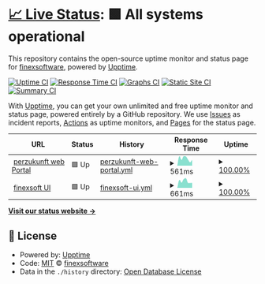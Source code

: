 # [📈 Live Status](https://finexsoftware.github.io/uptime): <!--live status--> **🟩 All systems operational**

This repository contains the open-source uptime monitor and status page for [finexsoftware](https://finexsoftware.github.io/uptime), powered by [Upptime](https://github.com/upptime/upptime).

[![Uptime CI](https://github.com/finexsoftware/uptime/workflows/Uptime%20CI/badge.svg)](https://github.com/finexsoftware/uptime/actions?query=workflow%3A%22Uptime+CI%22)
[![Response Time CI](https://github.com/finexsoftware/uptime/workflows/Response%20Time%20CI/badge.svg)](https://github.com/finexsoftware/uptime/actions?query=workflow%3A%22Response+Time+CI%22)
[![Graphs CI](https://github.com/finexsoftware/uptime/workflows/Graphs%20CI/badge.svg)](https://github.com/finexsoftware/uptime/actions?query=workflow%3A%22Graphs+CI%22)
[![Static Site CI](https://github.com/finexsoftware/uptime/workflows/Static%20Site%20CI/badge.svg)](https://github.com/finexsoftware/uptime/actions?query=workflow%3A%22Static+Site+CI%22)
[![Summary CI](https://github.com/finexsoftware/uptime/workflows/Summary%20CI/badge.svg)](https://github.com/finexsoftware/uptime/actions?query=workflow%3A%22Summary+CI%22)

With [Upptime](https://upptime.js.org), you can get your own unlimited and free uptime monitor and status page, powered entirely by a GitHub repository. We use [Issues](https://github.com/finexsoftware/uptime/issues) as incident reports, [Actions](https://github.com/finexsoftware/uptime/actions) as uptime monitors, and [Pages](https://finexsoftware.github.io/uptime) for the status page.

<!--start: status pages-->
<!-- This summary is generated by Upptime (https://github.com/upptime/upptime) -->
<!-- Do not edit this manually, your changes will be overwritten -->
<!-- prettier-ignore -->
| URL | Status | History | Response Time | Uptime |
| --- | ------ | ------- | ------------- | ------ |
| <img alt="" src="https://icons.duckduckgo.com/ip3/www.perzukunft.de.ico" height="13"> [perzukunft web Portal](https://www.perzukunft.de/) | 🟩 Up | [perzukunft-web-portal.yml](https://github.com/finexsoftware/uptime/commits/HEAD/history/perzukunft-web-portal.yml) | <details><summary><img alt="Response time graph" src="./graphs/perzukunft-web-portal/response-time-week.png" height="20"> 561ms</summary><br><a href="https://finexsoftware.github.io/uptime/history/perzukunft-web-portal"><img alt="Response time 612" src="https://img.shields.io/endpoint?url=https%3A%2F%2Fraw.githubusercontent.com%2Ffinexsoftware%2Fuptime%2FHEAD%2Fapi%2Fperzukunft-web-portal%2Fresponse-time.json"></a><br><a href="https://finexsoftware.github.io/uptime/history/perzukunft-web-portal"><img alt="24-hour response time 459" src="https://img.shields.io/endpoint?url=https%3A%2F%2Fraw.githubusercontent.com%2Ffinexsoftware%2Fuptime%2FHEAD%2Fapi%2Fperzukunft-web-portal%2Fresponse-time-day.json"></a><br><a href="https://finexsoftware.github.io/uptime/history/perzukunft-web-portal"><img alt="7-day response time 561" src="https://img.shields.io/endpoint?url=https%3A%2F%2Fraw.githubusercontent.com%2Ffinexsoftware%2Fuptime%2FHEAD%2Fapi%2Fperzukunft-web-portal%2Fresponse-time-week.json"></a><br><a href="https://finexsoftware.github.io/uptime/history/perzukunft-web-portal"><img alt="30-day response time 552" src="https://img.shields.io/endpoint?url=https%3A%2F%2Fraw.githubusercontent.com%2Ffinexsoftware%2Fuptime%2FHEAD%2Fapi%2Fperzukunft-web-portal%2Fresponse-time-month.json"></a><br><a href="https://finexsoftware.github.io/uptime/history/perzukunft-web-portal"><img alt="1-year response time 612" src="https://img.shields.io/endpoint?url=https%3A%2F%2Fraw.githubusercontent.com%2Ffinexsoftware%2Fuptime%2FHEAD%2Fapi%2Fperzukunft-web-portal%2Fresponse-time-year.json"></a></details> | <details><summary><a href="https://finexsoftware.github.io/uptime/history/perzukunft-web-portal">100.00%</a></summary><a href="https://finexsoftware.github.io/uptime/history/perzukunft-web-portal"><img alt="All-time uptime 99.76%" src="https://img.shields.io/endpoint?url=https%3A%2F%2Fraw.githubusercontent.com%2Ffinexsoftware%2Fuptime%2FHEAD%2Fapi%2Fperzukunft-web-portal%2Fuptime.json"></a><br><a href="https://finexsoftware.github.io/uptime/history/perzukunft-web-portal"><img alt="24-hour uptime 100.00%" src="https://img.shields.io/endpoint?url=https%3A%2F%2Fraw.githubusercontent.com%2Ffinexsoftware%2Fuptime%2FHEAD%2Fapi%2Fperzukunft-web-portal%2Fuptime-day.json"></a><br><a href="https://finexsoftware.github.io/uptime/history/perzukunft-web-portal"><img alt="7-day uptime 100.00%" src="https://img.shields.io/endpoint?url=https%3A%2F%2Fraw.githubusercontent.com%2Ffinexsoftware%2Fuptime%2FHEAD%2Fapi%2Fperzukunft-web-portal%2Fuptime-week.json"></a><br><a href="https://finexsoftware.github.io/uptime/history/perzukunft-web-portal"><img alt="30-day uptime 100.00%" src="https://img.shields.io/endpoint?url=https%3A%2F%2Fraw.githubusercontent.com%2Ffinexsoftware%2Fuptime%2FHEAD%2Fapi%2Fperzukunft-web-portal%2Fuptime-month.json"></a><br><a href="https://finexsoftware.github.io/uptime/history/perzukunft-web-portal"><img alt="1-year uptime 99.76%" src="https://img.shields.io/endpoint?url=https%3A%2F%2Fraw.githubusercontent.com%2Ffinexsoftware%2Fuptime%2FHEAD%2Fapi%2Fperzukunft-web-portal%2Fuptime-year.json"></a></details>
| <img alt="" src="https://icons.duckduckgo.com/ip3/finexsoft.com.ico" height="13"> [finexsoft UI](https://finexsoft.com/) | 🟩 Up | [finexsoft-ui.yml](https://github.com/finexsoftware/uptime/commits/HEAD/history/finexsoft-ui.yml) | <details><summary><img alt="Response time graph" src="./graphs/finexsoft-ui/response-time-week.png" height="20"> 661ms</summary><br><a href="https://finexsoftware.github.io/uptime/history/finexsoft-ui"><img alt="Response time 691" src="https://img.shields.io/endpoint?url=https%3A%2F%2Fraw.githubusercontent.com%2Ffinexsoftware%2Fuptime%2FHEAD%2Fapi%2Ffinexsoft-ui%2Fresponse-time.json"></a><br><a href="https://finexsoftware.github.io/uptime/history/finexsoft-ui"><img alt="24-hour response time 497" src="https://img.shields.io/endpoint?url=https%3A%2F%2Fraw.githubusercontent.com%2Ffinexsoftware%2Fuptime%2FHEAD%2Fapi%2Ffinexsoft-ui%2Fresponse-time-day.json"></a><br><a href="https://finexsoftware.github.io/uptime/history/finexsoft-ui"><img alt="7-day response time 661" src="https://img.shields.io/endpoint?url=https%3A%2F%2Fraw.githubusercontent.com%2Ffinexsoftware%2Fuptime%2FHEAD%2Fapi%2Ffinexsoft-ui%2Fresponse-time-week.json"></a><br><a href="https://finexsoftware.github.io/uptime/history/finexsoft-ui"><img alt="30-day response time 657" src="https://img.shields.io/endpoint?url=https%3A%2F%2Fraw.githubusercontent.com%2Ffinexsoftware%2Fuptime%2FHEAD%2Fapi%2Ffinexsoft-ui%2Fresponse-time-month.json"></a><br><a href="https://finexsoftware.github.io/uptime/history/finexsoft-ui"><img alt="1-year response time 691" src="https://img.shields.io/endpoint?url=https%3A%2F%2Fraw.githubusercontent.com%2Ffinexsoftware%2Fuptime%2FHEAD%2Fapi%2Ffinexsoft-ui%2Fresponse-time-year.json"></a></details> | <details><summary><a href="https://finexsoftware.github.io/uptime/history/finexsoft-ui">100.00%</a></summary><a href="https://finexsoftware.github.io/uptime/history/finexsoft-ui"><img alt="All-time uptime 99.33%" src="https://img.shields.io/endpoint?url=https%3A%2F%2Fraw.githubusercontent.com%2Ffinexsoftware%2Fuptime%2FHEAD%2Fapi%2Ffinexsoft-ui%2Fuptime.json"></a><br><a href="https://finexsoftware.github.io/uptime/history/finexsoft-ui"><img alt="24-hour uptime 100.00%" src="https://img.shields.io/endpoint?url=https%3A%2F%2Fraw.githubusercontent.com%2Ffinexsoftware%2Fuptime%2FHEAD%2Fapi%2Ffinexsoft-ui%2Fuptime-day.json"></a><br><a href="https://finexsoftware.github.io/uptime/history/finexsoft-ui"><img alt="7-day uptime 100.00%" src="https://img.shields.io/endpoint?url=https%3A%2F%2Fraw.githubusercontent.com%2Ffinexsoftware%2Fuptime%2FHEAD%2Fapi%2Ffinexsoft-ui%2Fuptime-week.json"></a><br><a href="https://finexsoftware.github.io/uptime/history/finexsoft-ui"><img alt="30-day uptime 100.00%" src="https://img.shields.io/endpoint?url=https%3A%2F%2Fraw.githubusercontent.com%2Ffinexsoftware%2Fuptime%2FHEAD%2Fapi%2Ffinexsoft-ui%2Fuptime-month.json"></a><br><a href="https://finexsoftware.github.io/uptime/history/finexsoft-ui"><img alt="1-year uptime 99.33%" src="https://img.shields.io/endpoint?url=https%3A%2F%2Fraw.githubusercontent.com%2Ffinexsoftware%2Fuptime%2FHEAD%2Fapi%2Ffinexsoft-ui%2Fuptime-year.json"></a></details>

<!--end: status pages-->

[**Visit our status website →**](https://finexsoftware.github.io/uptime)

## 📄 License

- Powered by: [Upptime](https://github.com/upptime/upptime)
- Code: [MIT](./LICENSE) © [finexsoftware](https://finexsoftware.github.io/uptime)
- Data in the `./history` directory: [Open Database License](https://opendatacommons.org/licenses/odbl/1-0/)
